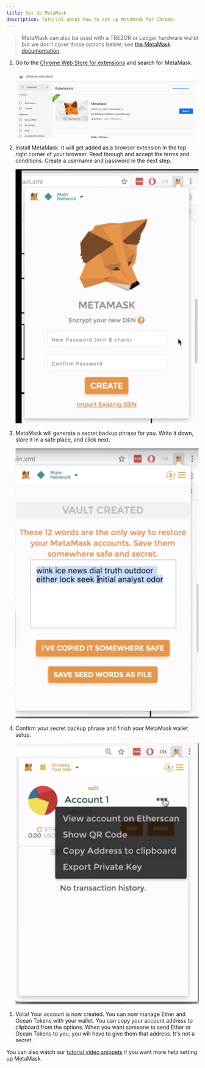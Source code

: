 ```yaml
---
title: Set Up MetaMask
description: Tutorial about how to set up MetaMask for Chrome.
---
```


> MetaMask can also be used with a TREZOR or Ledger hardware wallet but we don't cover those options below; see [the MetaMask documentation](https://metamask.zendesk.com/hc/en-us/articles/360020394612-How-to-connect-a-Trezor-or-Ledger-Hardware-Wallet).

1. Go to the [Chrome Web Store for extensions](https://chrome.google.com/webstore/category/extensions) and search for MetaMask.

   ![metamask-chrome-store](images/metamask-chrome-extension.png)

2. Install MetaMask. It will get added as a browser extension in the top right corner of your browser. Read through and accept the terms and conditions. Create a username and password in the next step.

   ![tandc-metamask](images/metamask-create-username-password.png)

3. MetaMask will generate a secret backup phrase for you. Write it down, store it in a safe place, and click next.

   ![backup](images/metamask-secret-passcode.png)

4. Confirm your secret backup phrase and finish your MetaMask wallet setup.

   ![setup-final-metamask](images/metamask_view-account-options.png)

5. Voila! Your account is now created. You can now manage Ether and Ocean Tokens with your wallet. You can copy your account address to clipboard from the options. When you want someone to send Ether or Ocean Tokens to you, you will have to give them that address. It's not a secret.

You can also watch our [tutorial video snippets](https://www.youtube.com/playlist?list=PL_dn0wVs9kWolBCbtHaFxsi408cumOeth) if you want more help setting up MetaMask.
